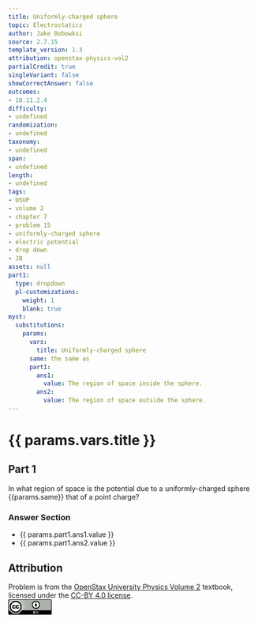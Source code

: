 ```yaml
---
title: Uniformly-charged sphere
topic: Electrostatics
author: Jake Bobowksi
source: 2.7.15
template_version: 1.3
attribution: openstax-physics-vol2
partialCredit: true
singleVariant: false
showCorrectAnswer: false
outcomes:
- 18.11.2.4
difficulty:
- undefined
randomization:
- undefined
taxonomy:
- undefined
span:
- undefined
length:
- undefined
tags:
- OSUP
- volume 2
- chapter 7
- problem 15
- uniformly-charged sphere
- electric potential
- drop down
- JB
assets: null
part1:
  type: dropdown
  pl-customizations:
    weight: 1
    blank: true
myst:
  substitutions:
    params:
      vars:
        title: Uniformly-charged sphere
      same: the same as
      part1:
        ans1:
          value: The region of space inside the sphere.
        ans2:
          value: The region of space outside the sphere.
---
```

# {{ params.vars.title }}

## Part 1

In what region of space is the potential due to a uniformly-charged sphere {{params.same}} that of a point charge?

### Answer Section

- {{ params.part1.ans1.value }}
- {{ params.part1.ans2.value }}

## Attribution

Problem is from the [OpenStax University Physics Volume 2](https://openstax.org/details/books/university-physics-volume-2) textbook, licensed under the [CC-BY 4.0 license](https://creativecommons.org/licenses/by/4.0/).<br>![Image representing the Creative Commons 4.0 BY license.](https://raw.githubusercontent.com/firasm/bits/master/by.png)